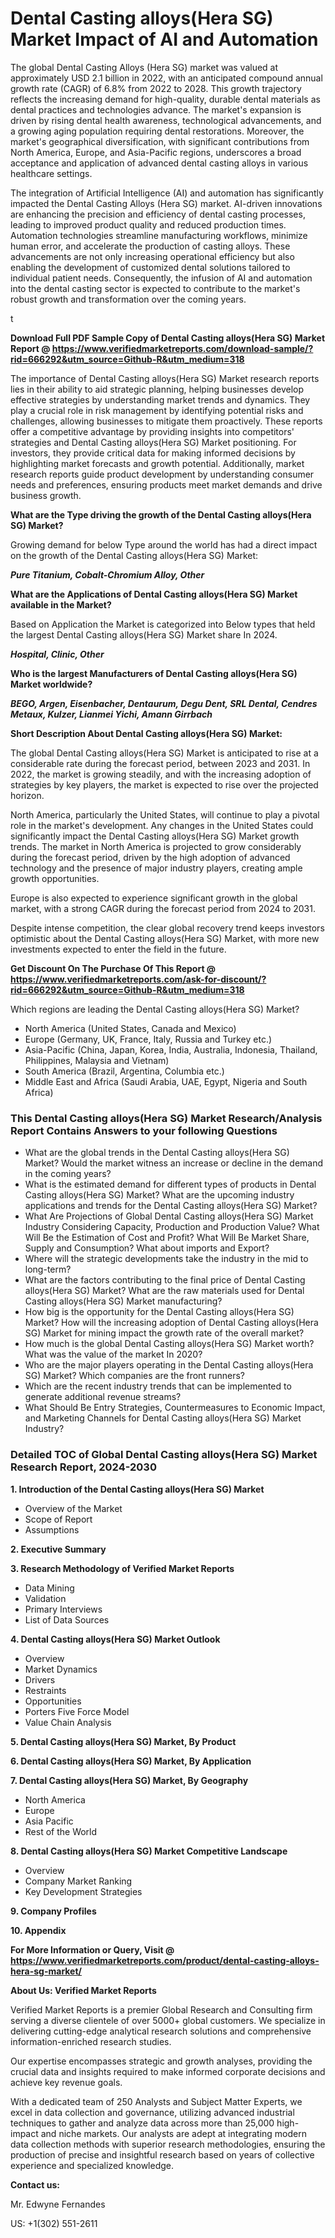 <meta name="title" content="Global Dental Casting alloys(Hera SG) Market Impact of AI and Automation"><meta name="description" content="The global Dental Casting Alloys (Hera SG) market was valued at approximately USD 2.1 billion in 2022, with an anticipated compound annual growth rate (CAGR) of 6.8% f"><meta name="title" content="Dental Casting alloys(Hera SG) Market Size, Share, Scope, Trends, Growth, Opportunities, Analysis, Forecast"><h1>Dental Casting alloys(Hera SG) Market Impact of AI and Automation</h1><p>The global Dental Casting Alloys (Hera SG) market was valued at approximately USD 2.1 billion in 2022, with an anticipated compound annual growth rate (CAGR) of 6.8% from 2022 to 2028. This growth trajectory reflects the increasing demand for high-quality, durable dental materials as dental practices and technologies advance. The market's expansion is driven by rising dental health awareness, technological advancements, and a growing aging population requiring dental restorations. Moreover, the market's geographical diversification, with significant contributions from North America, Europe, and Asia-Pacific regions, underscores a broad acceptance and application of advanced dental casting alloys in various healthcare settings.</p><p>The integration of Artificial Intelligence (AI) and automation has significantly impacted the Dental Casting Alloys (Hera SG) market. AI-driven innovations are enhancing the precision and efficiency of dental casting processes, leading to improved product quality and reduced production times. Automation technologies streamline manufacturing workflows, minimize human error, and accelerate the production of casting alloys. These advancements are not only increasing operational efficiency but also enabling the development of customized dental solutions tailored to individual patient needs. Consequently, the infusion of AI and automation into the dental casting sector is expected to contribute to the market's robust growth and transformation over the coming years.</p>t</p><p id="" class=""><strong>Download Full PDF Sample Copy of Dental Casting alloys(Hera SG) Market Report @ <a href="https://www.verifiedmarketreports.com/download-sample/?rid=666292&utm_source=Github-R&utm_medium=318" target="_blank">https://www.verifiedmarketreports.com/download-sample/?rid=666292&utm_source=Github-R&utm_medium=318</a></strong></p><p>The importance of&nbsp;Dental Casting alloys(Hera SG) Market research reports lies in their ability to aid strategic planning, helping businesses develop effective strategies by understanding market trends and dynamics. They play a crucial role in risk management by identifying potential risks and challenges, allowing businesses to mitigate them proactively. These reports offer a competitive advantage by providing insights into competitors' strategies and Dental Casting alloys(Hera SG) Market positioning. For investors, they provide critical data for making informed decisions by highlighting market forecasts and growth potential. Additionally, market research reports guide product development by understanding consumer needs and preferences, ensuring products meet market demands and drive business growth.</p><p><strong>What are the&nbsp;Type driving the growth of the Dental Casting alloys(Hera SG) Market?</strong></p><p id="" class="">Growing demand for below Type around the world has had a direct impact on the growth of the Dental Casting alloys(Hera SG) Market:</p><em><strong>Pure Titanium, Cobalt-Chromium Alloy, Other</strong></em></p><strong>What are the&nbsp;Applications&nbsp;of Dental Casting alloys(Hera SG) Market available in the Market?</strong></p><p id="" class="">Based on Application the Market is categorized into Below types that held the largest Dental Casting alloys(Hera SG) Market share In 2024.</p><em><strong>Hospital, Clinic, Other</strong></em></p><strong>Who is the largest Manufacturers of Dental Casting alloys(Hera SG) Market worldwide?</strong></p><p><em><strong>BEGO, Argen, Eisenbacher, Dentaurum, Degu Dent, SRL Dental, Cendres Metaux, Kulzer, Lianmei Yichi, Amann Girrbach</strong></em></p><p id="" class=""><strong>Short Description About Dental Casting alloys(Hera SG) Market:</strong></p><p>The global Dental Casting alloys(Hera SG) Market is anticipated to rise at a considerable rate during the forecast period, between 2023 and 2031. In 2022, the market is growing steadily, and with the increasing adoption of strategies by key players, the market is expected to rise over the projected horizon.</p><p>North America, particularly the United States, will continue to play a pivotal role in the market's development. Any changes in the United States could significantly impact the Dental Casting alloys(Hera SG) Market growth trends. The market in North America is projected to grow considerably during the forecast period, driven by the high adoption of advanced technology and the presence of major industry players, creating ample growth opportunities.</p><p>Europe is also expected to experience significant growth in the global market, with a strong CAGR during the forecast period from 2024 to 2031.</p><p>Despite intense competition, the clear global recovery trend keeps investors optimistic about the Dental Casting alloys(Hera SG) Market, with more new investments expected to enter the field in the future.</p><p id="" class=""><strong>Get Discount On The Purchase Of This Report @ <a href="https://www.verifiedmarketreports.com/ask-for-discount/?rid=666292&utm_source=Github-R&utm_medium=318" target="_blank">https://www.verifiedmarketreports.com/ask-for-discount/?rid=666292&utm_source=Github-R&utm_medium=318</a></strong></p>Which regions are leading the Dental Casting alloys(Hera SG) Market?</p><ul><li>North America (United States, Canada and Mexico)</li><li>Europe (Germany, UK, France, Italy, Russia and Turkey etc.)</li><li>Asia-Pacific (China, Japan, Korea, India, Australia, Indonesia, Thailand, Philippines, Malaysia and Vietnam)</li><li>South America (Brazil, Argentina, Columbia etc.)</li><li>Middle East and Africa (Saudi Arabia, UAE, Egypt, Nigeria and South Africa)</li></ul><h3 id="" class="">This Dental Casting alloys(Hera SG) Market Research/Analysis Report Contains Answers to your following Questions</h3><ul><li>What are the global trends in the Dental Casting alloys(Hera SG) Market? Would the market witness an increase or decline in the demand in the coming years?</li><li>What is the estimated demand for different types of products in Dental Casting alloys(Hera SG) Market? What are the upcoming industry applications and trends for the Dental Casting alloys(Hera SG) Market?</li><li>What Are Projections of Global Dental Casting alloys(Hera SG) Market Industry Considering Capacity, Production and Production Value? What Will Be the Estimation of Cost and Profit? What Will Be Market Share, Supply and Consumption? What about imports and Export?</li><li>Where will the strategic developments take the industry in the mid to long-term?</li><li>What are the factors contributing to the final price of Dental Casting alloys(Hera SG) Market? What are the raw materials used for Dental Casting alloys(Hera SG) Market manufacturing?</li><li>How big is the opportunity for the Dental Casting alloys(Hera SG) Market? How will the increasing adoption of Dental Casting alloys(Hera SG) Market for mining impact the growth rate of the overall market?</li><li>How much is the global Dental Casting alloys(Hera SG) Market worth? What was the value of the market In 2020?</li><li>Who are the major players operating in the Dental Casting alloys(Hera SG) Market? Which companies are the front runners?</li><li>Which are the recent industry trends that can be implemented to generate additional revenue streams?</li><li>What Should Be Entry Strategies, Countermeasures to Economic Impact, and Marketing Channels for Dental Casting alloys(Hera SG) Market Industry?</li></ul><h3 id="" class="">Detailed TOC of Global Dental Casting alloys(Hera SG) Market Research Report, 2024-2030</h3><p id="" class=""><strong>1. Introduction of the Dental Casting alloys(Hera SG) Market</strong></p><ul><li>Overview of the Market</li><li>Scope of Report</li><li>Assumptions</li></ul><p id="" class=""><strong>2. Executive Summary</strong></p><p id="" class=""><strong>3. Research Methodology of Verified Market Reports</strong></p><ul><li>Data Mining</li><li>Validation</li><li>Primary Interviews</li><li>List of Data Sources</li></ul><p id="" class=""><strong>4. Dental Casting alloys(Hera SG) Market Outlook</strong></p><ul><li>Overview</li><li>Market Dynamics</li><li>Drivers</li><li>Restraints</li><li>Opportunities</li><li>Porters Five Force Model</li><li>Value Chain Analysis</li></ul><p id="" class=""><strong>5. Dental Casting alloys(Hera SG) Market, By Product</strong></p><p id="" class=""><strong>6. Dental Casting alloys(Hera SG) Market, By Application</strong></p><p id="" class=""><strong>7. Dental Casting alloys(Hera SG) Market, By Geography</strong></p><ul><li>North America</li><li>Europe</li><li>Asia Pacific</li><li>Rest of the World</li></ul><p id="" class=""><strong>8. Dental Casting alloys(Hera SG) Market Competitive Landscape</strong></p><ul><li>Overview</li><li>Company Market Ranking</li><li>Key Development Strategies</li></ul><p id="" class=""><strong>9. Company Profiles</strong></p><p id="" class=""><strong>10. Appendix</strong></p><p id="" class=""><strong>For More Information or Query, Visit @ <a href="https://www.verifiedmarketreports.com/product/dental-casting-alloys-hera-sg-market/" target="_blank">https://www.verifiedmarketreports.com/product/dental-casting-alloys-hera-sg-market/</a></strong></p><p id="" class=""><strong>About Us: Verified Market Reports</strong></p><p id="" class="">Verified Market Reports is a premier Global Research and Consulting firm serving a diverse clientele of over 5000+ global customers. We specialize in delivering cutting-edge analytical research solutions and comprehensive information-enriched research studies.</p><p id="" class="">Our expertise encompasses strategic and growth analyses, providing the crucial data and insights required to make informed corporate decisions and achieve key revenue goals.</p><p id="" class="">With a dedicated team of 250 Analysts and Subject Matter Experts, we excel in data collection and governance, utilizing advanced industrial techniques to gather and analyze data across more than 25,000 high-impact and niche markets. Our analysts are adept at integrating modern data collection methods with superior research methodologies, ensuring the production of precise and insightful research based on years of collective experience and specialized knowledge.</p><p id="" class=""><strong>Contact us:</strong></p><p id="" class="">Mr. Edwyne Fernandes</p><p id="" class="">US: +1(302) 551-2611</p>